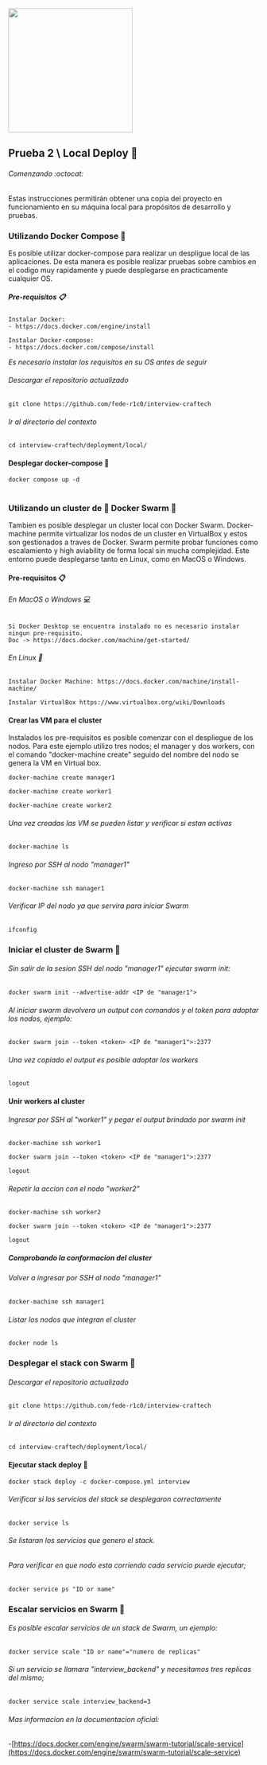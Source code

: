 <img src="https://i.ibb.co/VM5MzBT/craftech-logo3.png=150x" width="250" height="250">

## Prueba 2 \ Local Deploy :rocket: 

###### Comenzando :octocat:

Estas instrucciones permitirán obtener una copia del proyecto en funcionamiento en su máquina local para propósitos de desarrollo y pruebas.

### Utilizando Docker Compose :whale2: 

Es posible utilizar docker-compose para realizar un despligue local de las aplicaciones. De esta manera es posible realizar pruebas sobre cambios en el codigo muy rapidamente y puede desplegarse en practicamente cualquier OS.

##### Pre-requisitos :clipboard:

```
Instalar Docker:
- https://docs.docker.com/engine/install

Instalar Docker-compose:
- https://docs.docker.com/compose/install
```
_Es necesario instalar los requisitos en su OS antes de seguir_

###### Descargar el repositorio actualizado 

```
git clone https://github.com/fede-r1c0/interview-craftech
```

###### Ir al directorio del contexto 

```
cd interview-craftech/deployment/local/
```
#### Desplegar docker-compose :rocket:

```
docker compose up -d 
```

# 

### Utilizando un cluster de :whale: Docker Swarm :whale: #

Tambien es posible desplegar un cluster local con Docker Swarm. Docker-machine permite virtualizar los nodos de un cluster en VirtualBox y estos son gestionados a traves de Docker. Swarm permite probar funciones como escalamiento y high aviability de forma local sin mucha complejidad. Este entorno puede desplegarse tanto en Linux, como en MacOS o Windows.

#### Pre-requisitos :clipboard:

###### En MacOS o Windows :computer:

```
Si Docker Desktop se encuentra instalado no es necesario instalar ningun pre-requisito.
Doc -> https://docs.docker.com/machine/get-started/
```

###### En Linux :penguin:

```
Instalar Docker Machine: https://docs.docker.com/machine/install-machine/

Instalar VirtualBox https://www.virtualbox.org/wiki/Downloads
```

#### Crear las VM para el cluster 
Instalados los pre-requisitos es posible comenzar con el despliegue de los nodos.
Para este ejemplo utilizo tres nodos; el manager y dos workers, con el comando "docker-machine create" seguido del nombre del nodo se genera la VM en Virtual box.

```
docker-machine create manager1 

docker-machine create worker1

docker-machine create worker2
```

###### Una vez creadas las VM se pueden listar y verificar si estan activas
```
docker-machine ls 
```
###### Ingreso por SSH al nodo "manager1"
```
docker-machine ssh manager1
```
###### Verificar IP del nodo ya que servira para iniciar Swarm
```
ifconfig 
```
### Iniciar el cluster de Swarm :whale:

###### Sin salir de la sesion SSH del nodo "manager1" ejecutar swarm init:

```
docker swarm init --advertise-addr <IP de "manager1">  
```

###### Al iniciar swarm devolvera un output con comandos y el token para adoptar los nodos, ejemplo:
```
docker swarm join --token <token> <IP de "manager1">:2377
```
###### Una vez copiado el output es posible adoptar los workers
```
logout
```
#### Unir workers al cluster 

###### Ingresar por SSH al "worker1" y pegar el output brindado por swarm init

```
docker-machine ssh worker1

docker swarm join --token <token> <IP de "manager1">:2377

logout
```

###### Repetir la accion con el nodo "worker2"

```
docker-machine ssh worker2

docker swarm join --token <token> <IP de "manager1">:2377

logout
```

##### Comprobando la conformacion del cluster 

###### Volver a ingresar por SSH al nodo "manager1"

```
docker-machine ssh manager1
```

###### Listar los nodos que integran el cluster
```
docker node ls 
```

### Desplegar el stack con Swarm :whale: #

###### Descargar el repositorio actualizado 

```
git clone https://github.com/fede-r1c0/interview-craftech
```
###### Ir al directorio del contexto 

```
cd interview-craftech/deployment/local/
```
 
#### Ejecutar stack deploy :rocket:

``` 
docker stack deploy -c docker-compose.yml interview
```

###### Verificar si los servicios del stack se desplegaron correctamente 

```
docker service ls 
```
###### Se listaran los servicios que genero el stack.

###### Para verificar en que nodo esta corriendo cada servicio puede ejecutar;

```
docker service ps "ID or name"
```

### Escalar servicios en Swarm :whale: 

###### Es posible escalar servicios de un stack de Swarm, un ejemplo:
```
docker service scale "ID or name"="numero de replicas"
```
###### Si un servicio se llamara "interview_backend" y necesitamos tres replicas del mismo;
```
docker service scale interview_backend=3
```
###### Mas informacion en la documentacion oficial:
-[https://docs.docker.com/engine/swarm/swarm-tutorial/scale-service](https://docs.docker.com/engine/swarm/swarm-tutorial/scale-service)